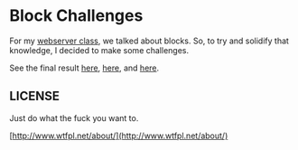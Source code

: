 # Block Challenges

For my [webserver class](https://github.com/turingschool/lesson_plans/tree/master/electives/building-a-webserver),
we talked about blocks.  So, to try and solidify that knowledge, I decided to make some challenges.

See the final result
[here](http://104.131.24.233/blocks/new-kids-on-the-block),
[here](http://104.131.24.233/blocks/block-it-up-and-do-it-again), and
[here](http://104.131.24.233/blocks/how-i-learned-to-stop-worrying-and-love-the-block).

## LICENSE

Just do what the fuck you want to.

[http://www.wtfpl.net/about/](http://www.wtfpl.net/about/)
